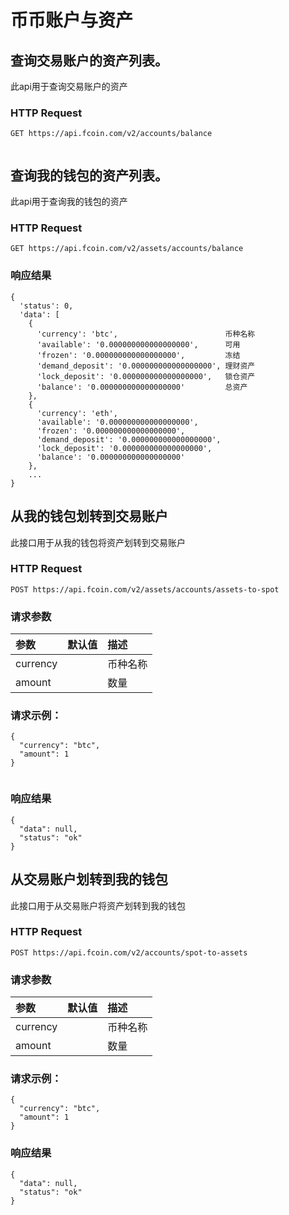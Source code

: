 # 币币账户与资产


## 查询交易账户的资产列表。

此api用于查询交易账户的资产
### HTTP Request

`GET https://api.fcoin.com/v2/accounts/balance`

```
```



## 查询我的钱包的资产列表。
此api用于查询我的钱包的资产

### HTTP Request

`GET https://api.fcoin.com/v2/assets/accounts/balance`

### 响应结果
```
{
  'status': 0,
  'data': [
    {
      'currency': 'btc',                        币种名称
      'available': '0.000000000000000000',      可用
      'frozen': '0.000000000000000000',         冻结
      'demand_deposit': '0.000000000000000000', 理财资产
      'lock_deposit': '0.000000000000000000',   锁仓资产
      'balance': '0.000000000000000000'         总资产
    },
    {
      'currency': 'eth',
      'available': '0.000000000000000000',
      'frozen': '0.000000000000000000',
      'demand_deposit': '0.000000000000000000',
      'lock_deposit': '0.000000000000000000',
      'balance': '0.000000000000000000'
    },
    ...
}
```



## 从我的钱包划转到交易账户
此接口用于从我的钱包将资产划转到交易账户

### HTTP Request
`POST https://api.fcoin.com/v2/assets/accounts/assets-to-spot`

### 请求参数
|参数|默认值|描述|
|:------|:------:|:------|
currency|  |币种名称
amount|  |数量
### 请求示例：
```
{
  "currency": "btc",
  "amount": 1
}
```
```
```
### 响应结果
```
{
  "data": null,
  "status": "ok"
}
```

## 从交易账户划转到我的钱包
此接口用于从交易账户将资产划转到我的钱包

### HTTP Request
`POST https://api.fcoin.com/v2/accounts/spot-to-assets`

### 请求参数
|参数|默认值|描述|
|:------|:------:|:------|
currency|  |币种名称
amount|  |数量
### 请求示例：
```
{
  "currency": "btc",
  "amount": 1
}
```
### 响应结果
```
{
  "data": null,
  "status": "ok"
}
```